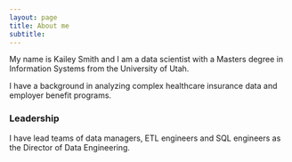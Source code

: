 ```yaml
---
layout: page
title: About me
subtitle: 
---
```


My name is Kailey Smith and I am a data scientist with a Masters degree in Information Systems from the University of Utah.

I have a background in analyzing complex healthcare insurance data and employer benefit programs.

### Leadership
I have lead teams of data managers, ETL engineers and SQL engineers as the Director of Data Engineering.
